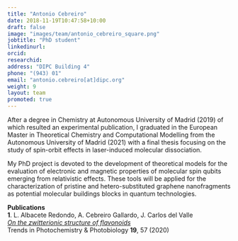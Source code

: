 ```yaml
---
title: "Antonio Cebreiro"
date: 2018-11-19T10:47:58+10:00
draft: false
image: "images/team/antonio_cebreiro_square.png"
jobtitle: "PhD student"
linkedinurl:
orcid:
researchid:
address: "DIPC Building 4"
phone: "(943) 01"
email: "antonio.cebreiro[at]dipc.org"
weight: 9
layout: team
promoted: true
---
```


After a degree in Chemistry at Autonomous University of Madrid (2019) of which resulted an experimental publication, I graduated in the European Master in Theoretical Chemistry and Computational Modelling from the Autonomous University of Madrid (2021) with a final thesis focusing on the study of spin-orbit effects in laser-induced molecular dissociation.

My PhD project is devoted to the development of theoretical models for the evaluation of electronic and magnetic properties of molecular spin qubits emerging from relativistic effects. These tools will be applied for the characterization of pristine and hetero-substituted graphene nanofragments as potential molecular buildings blocks in quantum technologies.


**Publications**<br>
**1**. L. Albacete Redondo, A. Cebreiro Gallardo, J. Carlos del Valle <br>
_[On the zwitterionic structure of flavonoids](http://researchtrends.net/tia/abstract.asp?in=0&vn=19&tid=15&aid=6737&pub=2020&type=)_ <br>
Trends in Photochemistry & Photobiology **19**, 57 (2020)
